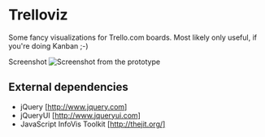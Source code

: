 Trelloviz
=========

Some fancy visualizations for Trello.com boards.
Most likely only useful, if you're doing Kanban ;-)

Screenshot ![Screenshot from the prototype](/nitram509/trelloviz/raw/master/screenshot_working_prototype.png)

External dependencies
---------------------

* jQuery [http://www.jquery.com]
* jQueryUI [http://www.jqueryui.com]
* JavaScript InfoVis Toolkit [http://thejit.org/]
